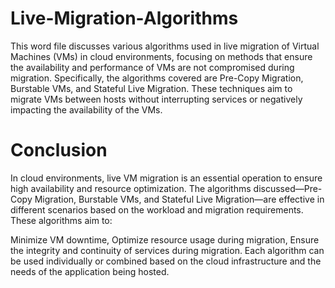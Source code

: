 # Live-Migration-Algorithms

This word file discusses various algorithms used in live migration of Virtual Machines (VMs) in cloud environments, focusing on methods that ensure the availability and performance of VMs are not compromised during migration. Specifically, the algorithms covered are Pre-Copy Migration, Burstable VMs, and Stateful Live Migration. These techniques aim to migrate VMs between hosts without interrupting services or negatively impacting the availability of the VMs.

# Conclusion
In cloud environments, live VM migration is an essential operation to ensure high availability and resource optimization. The algorithms discussed—Pre-Copy Migration, Burstable VMs, and Stateful Live Migration—are effective in different scenarios based on the workload and migration requirements. These algorithms aim to:

Minimize VM downtime,
Optimize resource usage during migration,
Ensure the integrity and continuity of services during migration.
Each algorithm can be used individually or combined based on the cloud infrastructure and the needs of the application being hosted.

